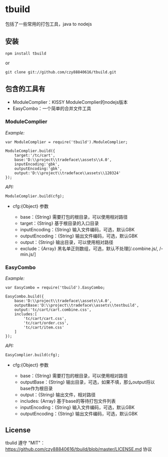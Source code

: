 # tbuild

包括了一些常用的打包工具，java to nodejs

## 安装
    npm install tbuild

or

    git clone git://github.com/czy88840616/tbuild.git

## 包含的工具有
* ModuleComplier：KISSY ModuleComplier的nodejs版本
* EasyCombo：一个简单的合并文件工具

### ModuleComplier

*Example:*

    var ModuleComplier = require('tbuild').ModuleComplier;

    ModuleComplier.build({
        target:'/tc/cart',
        base:'D:\\project\\tradeface\\assets\\4.0',
        inputEncoding:'gbk',
        outputEncoding:'gbk',
        output:'D:\\project\\tradeface\\assets\\120324'
    });

*API:*

    ModuleComplier.build(cfg);

* cfg:{Object} 参数

    * base：{String} 需要打包的根目录，可以使用相对路径
    * target：{String} 基于根目录的入口目录
    * inputEncoding：{String} 输入文件编码，可选，默认GBK
    * outputEncoding：{String} 输出文件编码，可选，默认GBK
    * output：{String} 输出目录，可以使用相对路径
    * exclude：{Array} 黑名单正则数组，可选，默认不处理[/.combine.js/, /-min.js/]

### EasyCombo

*Example:*

    var EasyCombo = require('tbuild').EasyCombo;

    EasyCombo.build({
        base:'D:\\project\\tradeface\\assets\\4.0',
        outputBase:'D:\\project\\tradeface\\assets\\testbuild',
        output:'tc/cart/cart.combine.css',
        includes:[
            'tc/cart/cart.css',
            'tc/cart/order.css',
            'tc/cart/item.css'
        ]
    });

*API:*

    EasyComplier.build(cfg);

* cfg:{Object} 参数

    * base：{String} 需要打包的根目录，可以使用相对路径
    * outputBase：{String} 输出目录，可选，如果不填，那么output将以base作为根目录
    * output：{String} 输出文件，相对路径
    * includes: {Array} 基于base的等待打包文件列表
    * inputEncoding：{String} 输入文件编码，可选，默认GBK
    * outputEncoding：{String} 输出文件编码，可选，默认GBK

## License
tbulid 遵守 "MIT"：https://github.com/czy88840616/tbuild/blob/master/LICENSE.md 协议